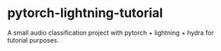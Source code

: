 # pytorch-lightning-tutorial
A small audio classification project with pytorch + lightning + hydra for tutorial purposes.
